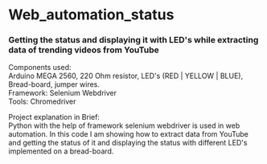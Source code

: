 # Web_automation_status
### Getting the status and displaying it with LED's while extracting data of trending videos from YouTube
Components used: <br/>
Arduino MEGA 2560, 220 Ohm resistor, LED's (RED | YELLOW | BLUE), Bread-board, jumper wires. <br/>
Framework: Selenium Webdriver <br/>
Tools: Chromedriver <br/>

Project explanation in Brief: <br/>
Python with the help of framework selenium webdriver is used in web automation. In this code I am showing how to extract data from YouTube and getting the status of it and displaying the status with different LED's implemented on a bread-board.   
